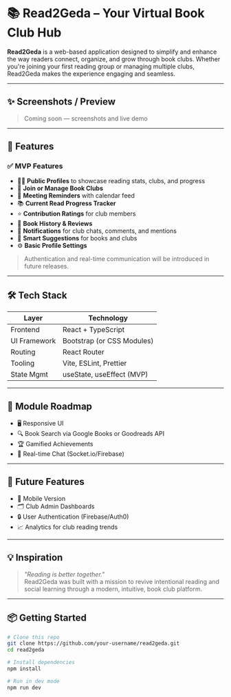# 📚 Read2Geda – Your Virtual Book Club Hub

**Read2Geda** is a web-based application designed to simplify and enhance the way readers connect, organize, and grow through book clubs. Whether you're joining your first reading group or managing multiple clubs, Read2Geda makes the experience engaging and seamless.

---

## ✨ Screenshots / Preview

> Coming soon — screenshots and live demo

---

## 🚀 Features

### ✅ MVP Features
- 🧑‍💻 **Public Profiles** to showcase reading stats, clubs, and progress
- 📘 **Join or Manage Book Clubs**
- 📅 **Meeting Reminders** with calendar feed
- 📚 **Current Read Progress Tracker**
- ⭐ **Contribution Ratings** for club members
- 📖 **Book History & Reviews**
- 🔔 **Notifications** for club chats, comments, and mentions
- 🧠 **Smart Suggestions** for books and clubs
- ⚙️ **Basic Profile Settings**

> Authentication and real-time communication will be introduced in future releases.

---

## 🛠️ Tech Stack

| Layer        | Technology                  |
|--------------|-----------------------------|
| Frontend     | React + TypeScript          |
| UI Framework | Bootstrap (or CSS Modules) |
| Routing      | React Router                |
| Tooling      | Vite, ESLint, Prettier      |
| State Mgmt   | useState, useEffect (MVP)   |

---

## 🎯 Module Roadmap

- 🖥️ Responsive UI
- 🔍 Book Search via Google Books or Goodreads API
- 🏆 Gamified Achievements
- 💬 Real-time Chat (Socket.io/Firebase)

---

## 🎯 Future Features
- 📱 Mobile Version
- 🗂️ Club Admin Dashboards
- 🔒 User Authentication (Firebase/Auth0)
- 📈 Analytics for club reading trends

---

## 💡 Inspiration

> _"Reading is better together."_  
> Read2Geda was built with a mission to revive intentional reading and social learning through a modern, intuitive, book club platform.

---

## 📦 Getting Started

```bash
# Clone this repo
git clone https://github.com/your-username/read2geda.git
cd read2geda

# Install dependencies
npm install

# Run in dev mode
npm run dev